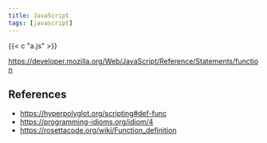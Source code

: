 ```yaml
---
title: JavaScript
tags: [javascript]
---
```


{{< c "a.js" >}}

<https://developer.mozilla.org/Web/JavaScript/Reference/Statements/function>

## References

- <https://hyperpolyglot.org/scripting#def-func>
- <https://programming-idioms.org/idiom/4>
- <https://rosettacode.org/wiki/Function_definition>
